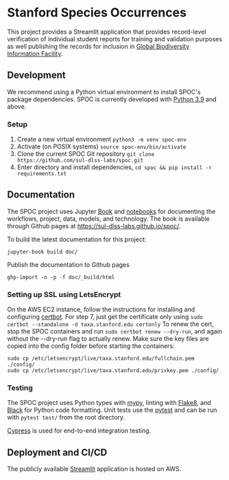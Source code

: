 # Stanford Species Occurrences
This project provides a Streamlit application that provides record-level verification of individual
student reports for training and validation purposes as well publishing the records for inclusion
in [Global Biodiversity Information Facility][GBIF].

## Development
We recommend using a Python virtual environment to install SPOC's package dependencies. SPOC is
currently developed with [Python 3.9](https://www.python.org/downloads/) and above.

### Setup
1. Create a new virtual environment `python3 -m venv spoc-env`
1. Activate (on POSIX systems) `source spoc-env/bin/activate`
1. Clone the current SPOC Git repository `git clone https://github.com/sul-dlss-labs/spoc.git`
1. Enter directory and install dependencies, `cd spoc && pip install -r requirements.txt`  

## Documentation
The SPOC project uses Jupyter [Book](https://jupyterbook.org/) and [notebooks](https://jupyter.org/)
for documenting the workflows, project, data, models, and technology. The book
is available through Github pages at https://sul-dlss-labs.github.io/spoc/.

To build the latest documentation for this project:

`jupyter-book build doc/`

Publish the documentation to Github pages

`ghp-import -n -p -f doc/_build/html`

### Setting up SSL using LetsEncrypt
On the AWS EC2 instance, follow the instructions for installing and configuring [certbot][CERTBOT].
For step 7, just get the certificate only using `sudo certbot --standalone -d taxa.stanford.edu certonly`
To renew the cert, stop the SPOC containers and run `sudo certbot renew --dry-run`, and again without the --dry-run flag to actually renew.
Make sure the key files are copied into the config folder before starting the containers:
```
sudo cp /etc/letsencrypt/live/taxa.stanford.edu/fullchain.pem ./config/
sudo cp /etc/letsencrypt/live/taxa.stanford.edu/privkey.pem ./config/
```

### Testing
The SPOC project uses Python types with [mypy][MYPY], linting with [Flake8][FLK8], and [Black][BLK]
for Python code formatting. Unit tests use the [pytest][PYTST] and can be run
with `pytest test/` from the root directory.

[Cypress][CYPRESS] is used for end-to-end integration testing.

## Deployment and CI/CD
The publicly available [Streamlit][STRMLIT] application is hosted on AWS.


[BLK]: https://black.readthedocs.io/en/stable/
[CYPRESS]: https://www.cypress.io/
[FLK8]: https://flake8.pycqa.org/en/latest/
[GBIF]: https://www.gbif.org/
[MYPY]: https://mypy.readthedocs.io/en/stable/
[PYTST]: https://docs.pytest.org/en/stable/
[STRMLIT]: https://www.streamlit.io/
[CERTBOT]:https://certbot.eff.org/lets-encrypt/ubuntufocal-nginx